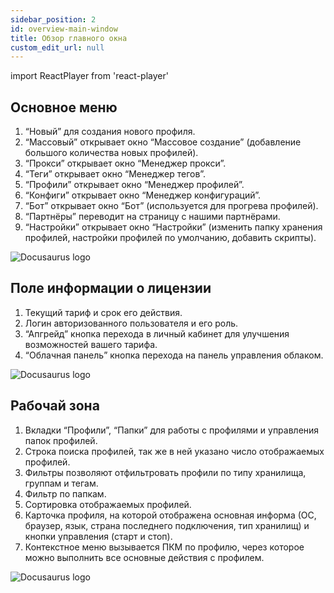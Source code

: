 ```yaml
---
sidebar_position: 2
id: overview-main-window
title: Обзор главного окна
custom_edit_url: null
---
```

import ReactPlayer from 'react-player'

## Основное меню
1. “Новый” для создания нового профиля.
2. “Массовый” открывает окно “Массовое создание” (добавление большого количества новых профилей).
3. “Прокси” открывает окно “Менеджер прокси”.
4. “Теги” открывает окно “Менеджер тегов”.
5. “Профили” открывает окно “Менеджер профилей”.
6. “Конфиги” открывает окно “Менеджер конфигураций”.
7. “Бот” открывает окно “Бот” (используется для прогрева профилей).
8. “Партнёры” переводит на страницу с нашими партнёрами.
9. “Настройки” открывает окно “Настройки” (изменить папку хранения профилей, настройки профилей по умолчанию, добавить скрипты).

![Docusaurus logo](/img/3-soft/2-start-window/1-main/rus/main-1.png)

## Поле информации о лицензии
1. Текущий тариф и срок его действия.
2. Логин авторизованного пользователя и его роль.
3. “Апгрейд” кнопка перехода в личный кабинет для улучшения возможностей вашего тарифа.
4. “Облачная панель” кнопка перехода на панель управления облаком.

![Docusaurus logo](/img/3-soft/2-start-window/1-main/rus/main-2.png)

## Рабочай зона

1. Вкладки “Профили”, “Папки” для работы с профилями и управления папок профилей.
2. Строка поиска профилей, так же в ней указано число отображаемых профилей.
3. Фильтры позволяют отфильтровать профили по типу хранилища, группам и тегам.
4. Фильтр по папкам.
5. Сортировка отображаемых профилей.
6. Карточка профиля, на которой отображена основная информа (ОС, браузер, язык, страна последнего подключения, тип хранилищ) и кнопки управления (старт и стоп).
7. Контекстное меню вызывается ПКМ по профилю, через которое можно выполнить все основные действия с профилем.

![Docusaurus logo](/img/3-soft/2-start-window/1-main/rus/main-3.png)